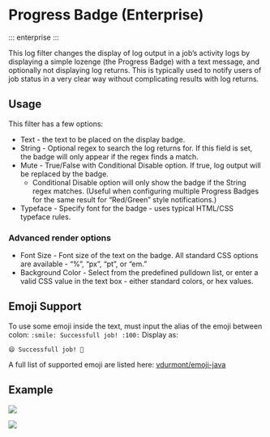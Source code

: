 # Progress Badge (Enterprise)
::: enterprise
:::

This log filter changes the display of log output in a job’s activity logs by displaying a simple lozenge (the Progress Badge) with a text message, and optionally not displaying log returns. This is typically used to notify users of job status in a very clear way without complicating results with log returns.

## Usage
This filter has a few options:

- Text - the text to be placed on the display badge.
- String - Optional regex to search the log returns for. If this field is set, the badge will only appear if the regex finds a match.
- Mute - True/False with Conditional Disable option. If true, log output will be replaced by the badge.
    - Conditional Disable option will only show the badge if the String regex matches. (Useful when configuring multiple Progress Badges for the same result for “Red/Green” style notifications.)
- Typeface - Specify font for the badge - uses typical HTML/CSS typeface rules.
### Advanced render options
- Font Size - Font size of the text on the badge. All standard CSS options are available - “%”, “px”, “pt”, or “em.”
- Background Color - Select from the predefined pulldown list, or enter a valid CSS value in the text box - either standard colors, or hex values.


## Emoji Support

To use some emoji inside the text, must input the alias of the emoji between colon:
`:smile: Successfull job! :100:`
Display as:

`😄 Successfull job! 💯`

A full list of supported emoji are listed here:
[vdurmont/emoji-java](https://github.com/vdurmont/emoji-java)

## Example

![](@assets/img/logfilter-progress-example1.png)

![](@assets/img/logfilter-progress-example2.png)
